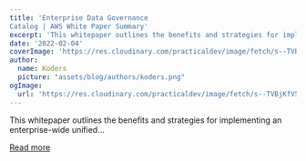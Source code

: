 ```yaml
---
title: 'Enterprise Data Governance
Catalog | AWS White Paper Summary'
excerpt: 'This whitepaper outlines the benefits and strategies for implementing an enterprise-wide unified...'
date: '2022-02-04'
coverImage: 'https://res.cloudinary.com/practicaldev/image/fetch/s--TVBjKfV5--/c_imagga_scale,f_auto,fl_progressive,h_420,q_auto,w_1000/https://dev-to-uploads.s3.amazonaws.com/uploads/articles/az27fhye0m26102v58ec.png'
author:
  name: Koders
  picture: "assets/blog/authors/koders.png"
ogImage:
  url: 'https://res.cloudinary.com/practicaldev/image/fetch/s--TVBjKfV5--/c_imagga_scale,f_auto,fl_progressive,h_420,q_auto,w_1000/https://dev-to-uploads.s3.amazonaws.com/uploads/articles/az27fhye0m26102v58ec.png'
---
```


This whitepaper outlines the benefits and strategies for implementing an enterprise-wide unified...

[Read more](https://dev.to/awsmenacommunity/enterprise-data-governancecatalog-aws-white-paper-summary-3236)
